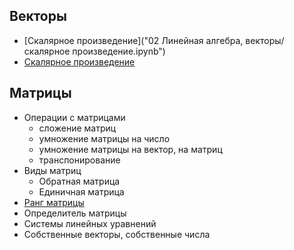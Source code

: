 
## Векторы

 - [Скалярное произведение]("02 Линейная алгебра, векторы/скалярное произведение.ipynb")
 - [Скалярное произведение](http://ya.ru)

## Матрицы
- Операции с матрицами
    - сложение матриц
    - умножение матрицы на число
    - умножение матрицы на вектор, на матриц
    - транспонирование
- Виды матриц
    - Обратная матрица
    - Единичная матрица
- [Ранг матрицы](./w2%20Библиотеки%20Python%20и%20линейная%20алгебра/03%20Линейная%20алгебра,%20матрицы/03.%20Ранг%20и%20определитель.md)
- Определитель матрицы
- Системы линейных уравнений
- Собственные векторы, собственные числа
